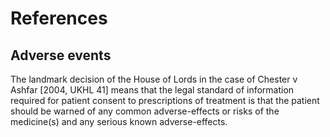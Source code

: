# References

## Adverse events

The landmark decision of the House of Lords in the case of Chester v Ashfar [2004, UKHL 41] means that the legal standard of information required for patient consent to prescriptions of treatment is that the patient should be warned of any common adverse-effects or risks of the medicine(s) and any serious known adverse-effects.